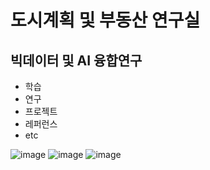 # 도시계획 및 부동산 연구실
## 빅데이터 및 AI 융합연구

- 학습
- 연구
- 프로젝트
- 레퍼런스
- etc

![image](https://github.com/URBAN-IA/URBANIA/assets/157013014/e13db949-09f5-4c25-bfee-2af7fe203ef8)
![image](https://github.com/URBAN-IA/URBANIA/assets/157013014/70c36f37-4737-4e84-ab5f-9eadf5113801)
![image](https://github.com/URBAN-IA/URBANIA/assets/157013014/e6f1a26b-0e76-40cb-9baa-01b9d65a9af6)
